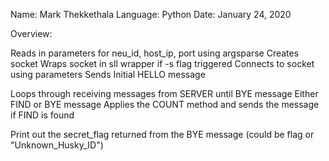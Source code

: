 Name: Mark Thekkethala
Language: Python
Date: January 24, 2020

Overview:

Reads in parameters for neu_id, host_ip, port using argsparse
Creates socket
Wraps socket in sll wrapper if -s flag triggered
Connects to socket using parameters
Sends Initial HELLO message

Loops through receiving messages from SERVER until BYE message 
Either FIND or BYE message
Applies the COUNT method and sends the message if FIND is found

Print out the secret_flag returned from the BYE message (could be flag or "Unknown_Husky_ID")
